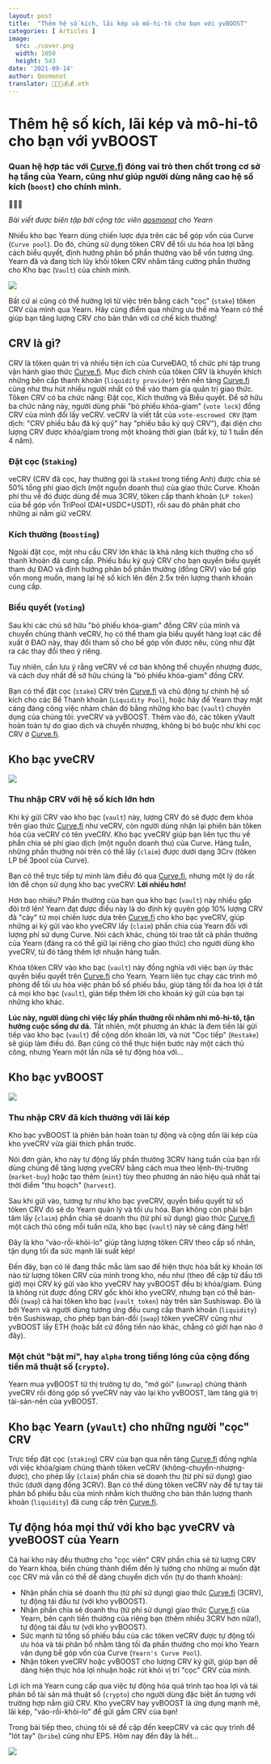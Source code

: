 ```yaml
---
layout: post
title:  "Thêm hệ số kích, lãi kép và mô-hi-tô cho bạn với yvBOOST"
categories: [ Articles ]
image:
  src: ./cover.png
  width: 1050
  height: 543
date: '2021-09-14'
author: Qosmonot
translator: 🤖💵💵💰💰.eth
---
```


# Thêm hệ số kích, lãi kép và mô-hi-tô cho bạn với yvBOOST

### Quan hệ hợp tác với [Curve.fi](http://curve.fi/) đóng vai trò then chốt trong cơ sở hạ tầng của Yearn, cũng như giúp người dùng nâng cao hệ số kích (`boost`) cho chính mình.

🔵🤝🌈

_Bài viết được biên tập bởi cộng tác viên [_qosmonot_](http://twitter.com/qosmonot) cho Yearn_

Nhiều kho bạc Yearn dùng chiến lược dựa trên các bể góp vốn của Curve (`Curve pool`). Do đó, chúng sử dụng tôken CRV để tối ưu hóa hoa lợi bằng cách biểu quyết, định hướng phân bổ phần thưởng vào bể vốn tương ứng. Yearn đã và đang tích lũy khối tôken CRV nhằm tăng cường phần thưởng cho Kho bạc (`Vault`) của chính mình.

![](image1.png?w=1050&h=651)

Bất cứ ai cũng có thể hưởng lợi từ việc trên bằng cách "cọc" (`stake`) tôken CRV của mình qua Yearn. Hãy cùng điểm qua những ưu thế mà Yearn có thể giúp bạn tăng lượng CRV cho bản thân với cơ chế kích thưởng!

## CRV là gì?

CRV là tôken quản trị và nhiều tiện ích của CurveĐAO, tổ chức phi tập trung vận hành giao thức [Curve.fi](http://curve.fi/). Mục đích chính của tôken CRV là khuyến khích những bên cấp thanh khoản (`liquidity provider`) trên nền tảng [Curve.fi](http://curve.fi/) cũng như thu hút nhiều người nhất có thể vào tham gia quản trị giao thức. Tôken CRV có ba chức năng: Đặt cọc, Kích thưởng và Biểu quyết. Để sở hữu ba chức năng này, người dùng phải "bỏ phiếu khóa-giam" (`vote lock`) đồng CRV của mình đổi lấy veCRV. veCRV là viết tắt của `vote-escrowed CRV` (tạm dịch: "CRV phiếu bầu đã ký quỹ" hay "phiếu bầu ký quỹ CRV"), đại diện cho lượng CRV được khóa/giam trong một khoảng thời gian (bất kỳ, từ 1 tuần đến 4 năm).

### Đặt cọc (`Staking`)

veCRV (CRV đã cọc, hay thường gọi là `staked` trong tiếng Anh) được chia sẻ 50% tổng phí giao dịch (một nguồn doanh thu) của giao thức Curve. Khoản phí thu về đó được dùng để mua 3CRV, tôken cấp thanh khoản (`LP token`) của bể góp vốn TriPool (DAI+USDC+USDT), rồi sau đó phân phát cho những ai nắm giữ veCRV.

### Kích thưởng (`Boosting`)

Ngoài đặt cọc, một nhu cầu CRV lớn khác là khả năng kích thưởng cho số thanh khoản đã cung cấp. Phiếu bầu ký quỹ CRV cho bạn quyền biểu quyết tham dự ĐAO và định hướng phân bổ phần thưởng (đồng CRV) vào bể góp vốn mong muốn, mang lại hệ số kích lên đến 2.5x trên lượng thanh khoản cung cấp.

### Biểu quyết (`Voting`)

Sau khi các chủ sở hữu "bỏ phiếu khóa-giam" đồng CRV của mình và chuyển chúng thành veCRV, họ có thể tham gia biểu quyết hàng loạt các đề xuất ở ĐAO này, thay đổi tham số cho bể góp vốn được nêu, cũng như đặt ra các thay đổi theo ý riêng.

Tuy nhiên, cần lưu ý rằng veCRV về cơ bản không thể chuyển nhượng được, và cách duy nhất để sở hữu chúng là "bỏ phiếu khóa-giam" đồng CRV.

Bạn có thể đặt cọc (`stake`) CRV trên [Curve.fi](http://curve.fi/) và chủ động tự chỉnh hệ số kích cho các Bể Thanh khoản (`Liquidity Pool`), hoặc hãy để Yearn thay mặt cáng đáng công việc nhàm chán đó bằng những kho bạc (`vault`) chuyên dụng của chúng tôi: yveCRV và yvBOOST. Thêm vào đó, các tôken yVault hoàn toàn tự do giao dịch và chuyển nhượng, không bị bó buộc như khi cọc CRV ở [Curve.fi](http://curve.fi/).

## Kho bạc yveCRV

![](image2.png?w=128&h=128)

### Thu nhập CRV với hệ số kích lớn hơn

Khi ký gửi CRV vào kho bạc (`vault`) này, lượng CRV đó sẽ được đem khóa trên giao thức [Curve.fi](http://curve.fi/) như veCRV, còn người dùng nhận lại phiên bản tôken hóa của veCRV có tên yveCRV. Kho bạc yveCRV giúp bạn liên tục thu về phần chia sẻ phí giao dịch (một nguồn doanh thu) của Curve. Hàng tuần, những phần thưởng nói trên có thể lấy (`claim`) được dưới dạng 3Crv (tôken LP bể 3pool của Curve).

Bạn có thể trực tiếp tự mình làm điều đó qua [Curve.fi](http://curve.fi/), nhưng một lý do rất lớn để chọn sử dụng kho bạc yveCRV: **Lời nhiều hơn!**

Hơn bao nhiêu? Phần thưởng của bạn qua kho bạc (`vault`) này nhiều gấp đôi trở lên! Yearn đạt được điều này là do định kỳ quyên góp 10% lượng CRV đã "cày" từ mọi chiến lược dựa trên [Curve.fi](http://curve.fi/) cho kho bạc yveCRV, giúp những ai ký gửi vào kho yveCRV lấy (`claim`) phần chia của Yearn đối với lượng phí sử dụng Curve. Nói cách khác, chúng tôi trao tất cả phần thưởng của Yearn (đáng ra có thể giữ lại riêng cho giao thức) cho người dùng kho yveCRV, từ đó tăng thêm lợi nhuận hàng tuần.

Khóa tôken CRV vào kho bạc (`vault`) này đồng nghĩa với việc bạn ủy thác quyền biểu quyết trên [Curve.fi](http://curve.fi/) cho Yearn. Yearn liên tục chạy các trình mô phỏng để tối ưu hóa việc phân bổ số phiếu bầu, giúp tăng tối đa hoa lợi ở tất cả mọi kho bạc (`vault`), gián tiếp thêm lời cho khoản ký gửi của bạn tại những kho khác. 

**Lúc này, người dùng chỉ việc lấy phần thưởng rồi nhâm nhi mô-hi-tô, tận hưởng cuộc sống dư dả.** Tất nhiên, một phương án khác là đem tiền lãi gửi tiếp vào kho bạc (`vault`) để cộng dồn khoản lời, và nút "Cọc tiếp" (`Restake`) sẽ giúp làm điều đó. Bạn cũng có thể thực hiện bước này một cách thủ công, nhưng Yearn một lần nữa sẽ tự động hóa với…

## Kho bạc yvBOOST

![](image3.png?w=128&h=128)

### Thu nhập CRV đã kích thưởng với lãi kép

Kho bạc yvBOOST là phiên bản hoàn toàn tự động và cộng dồn lãi kép của kho yveCRV vừa giải thích phần trước.

Nói đơn giản, kho này tự động lấy phần thưởng 3CRV hàng tuần của bạn rồi dùng chúng để tăng lượng yveCRV bằng cách mua theo lệnh-thị-trường (`market-buy`) hoặc tạo thêm (`mint`) tùy theo phương án nào hiệu quả nhất tại thời điểm "thu hoạch" (`harvest`).

Sau khi gửi vào, tương tự như kho bạc yveCRV, quyền biểu quyết từ số tôken CRV đó sẽ do Yearn quản lý và tối ưu hóa. Bạn không còn phải bận tâm lấy (`claim`) phần chia sẻ doanh thu (từ phí sử dụng) giao thức [Curve.fi](http://curve.fi/) một cách thủ công mỗi tuần nữa, kho bạc (`vault`) này sẽ cáng đáng hết!

Đây là kho "vào-rồi-khỏi-lo" giúp tăng lượng tôken CRV theo cấp số nhân, tận dụng tối đa sức mạnh lãi suất kép!

Đến đây, bạn có lẽ đang thắc mắc làm sao để hiện thực hóa bất kỳ khoản lời nào từ lượng tôken CRV của mình trong kho, nếu như (theo đề cập từ đầu tới giờ) mọi CRV ký gửi vào kho yveCRV hay yvBOOST đều bị khóa/giam. Đúng là không rút được đồng CRV gốc khỏi kho yveCRV, nhưng bạn có thể bán-đổi (`swap`) cả hai tôken kho bạc (`vault token`) này trên sàn Sushiswap. Đó là bởi Yearn và người dùng tương ứng đều cung cấp thanh khoản (`liquidity`) trên Sushiswap, cho phép bạn bán-đổi (`swap`) tôken yveCRV cũng như yvBOOST lấy ETH (hoặc bất cứ đồng tiền nào khác, chẳng có giới hạn nào ở đây).

### Một chút "bật mí", hay `alpha` trong tiếng lóng của cộng đồng tiền mã thuật số (`crypto`).

Yearn mua yvBOOST từ thị trường tự do, "mở gói" (`unwrap`) chúng thành yveCRV rồi đóng góp số yveCRV này vào lại kho yvBOOST, làm tăng giá trị tài-sản-nền của yvBOOST.

## Kho bạc Yearn (`yVault`) cho những người "cọc" CRV

Trực tiếp đặt cọc (`staking`) CRV của bạn qua nền tảng [Curve.fi](http://curve.fi/) đồng nghĩa với việc khóa/giam chúng thành tôken veCRV (không-chuyển-nhượng-được), cho phép lấy (`claim`) phần chia sẻ doanh thu (từ phí sử dụng) giao thức (dưới dạng đồng 3CRV). Bạn có thể dùng tôken veCRV này để tự tay tái phân bổ phiếu bầu của mình nhằm kích thưởng cho bản thân lượng thanh khoản (`liquidity`) đã cung cấp trên [Curve.fi](http://curve.fi/).

## Tự động hóa mọi thứ với kho bạc yveCRV và yveBOOST của Yearn

Cả hai kho này đều thưởng cho "cọc viên" CRV phần chia sẻ từ lượng CRV do Yearn khóa, biến chúng thành điểm đến lý tưởng cho những ai muốn đặt cọc CRV mà vẫn có thể dễ dàng chuyển dịch vốn (tự do thanh khoản):

- Nhận phần chia sẻ doanh thu (từ phí sử dụng) giao thức [Curve.fi](http://curve.fi/) (3CRV), tự động tái đầu tư (với kho yvBOOST).
- Nhận phần chia sẻ doanh thu (từ phí sử dụng) giao thức [Curve.fi](http://curve.fi/) của Yearn, bên cạnh tiền thưởng của riêng bạn (thêm nhiều 3CRV hơn nữa!), tự động tái đầu tư (với kho yvBOOST).
- Sức mạnh từ tổng số phiếu bầu của các tôken veCRV được tự động tối ưu hóa và tái phân bổ nhằm tăng tối đa phần thưởng cho mọi kho Yearn vận dụng bể góp vốn của Curve (`Yearn's Curve Pool`).
- Nhận tôken yveCRV hoặc yvBOOST cho lượng CRV ký gửi, giúp bạn dễ dàng hiện thực hóa lợi nhuận hoặc rút khỏi vị trí "cọc" CRV của mình.

Lợi ích mà Yearn cung cấp qua việc tự động hóa quá trình tạo hoa lợi và tái phân bổ tài sản mã thuật số (`crypto`) cho người dùng đặc biệt ấn tượng với trường hợp nắm giữ CRV. Kho yveCRV hay yvBOOST là ứng dụng mạnh mẽ, lãi kép, "vào-rồi-khỏi-lo" để gửi gắm CRV của bạn!

Trong bài tiếp theo, chúng tôi sẽ đề cập đến keepCRV và các quy trình để "lót tay" (`bribe`) cũng như EPS. Hôm nay đến đây là hết…

![](image4.png?w=1050&h=543)
